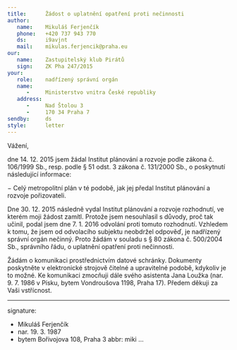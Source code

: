 ```yaml
---
title:      Žádost o uplatnění opatření proti nečinnosti
author:
   name:    Mikuláš Ferjenčík
   phone:   +420 737 943 770
   ds:      i9avjnt
   mail:    mikulas.ferjencik@praha.eu
our:
   name:    Zastupitelský klub Pirátů
   sign:    ZK Pha 247/2015
your:
   role:    nadřízený správní orgán
   name:    
      -     Ministerstvo vnitra České republiky
   address:
      -     Nad Štolou 3
      -     170 34 Praha 7
sendby:     ds
style:      letter
---
```


Vážení,

dne 14. 12. 2015 jsem žádal Institut plánování a rozvoje podle zákona č. 106/1999 Sb., resp. podle § 51 odst. 3 zákona č. 131/2000 Sb., o poskytnutí následující informace:

− Celý metropolitní plán v té podobě, jak jej předal Institut plánování a rozvoje pořizovateli.

Dne 30. 12. 2015 následně vydal Institut plánování a rozvoje rozhodnutí, ve kterém moji žádost zamítl. Protože jsem nesouhlasil s důvody, proč tak učinil, podal jsem dne 7. 1. 2016 odvolání proti tomuto rozhodnutí. Vzhledem k tomu, že jsem od odvolacího subjektu neobdržel odpověď, je nadřízený správní orgán nečinný. Proto žádám v souladu s § 80 zákona č. 500/2004 Sb., správního řádu, o uplatnění opatření proti nečinnosti. 

Žádám o komunikaci prostřednictvím datové schránky. Dokumenty poskytněte v elektronické strojově čitelné a upravitelné podobě, kdykoliv je to možné. Ke komunikaci zmocňuji dále svého asistenta Jana Loužka (nar. 9. 7. 1986 v Písku, bytem Vondroušova 1198, Praha 17). Předem děkuji za Vaši vstřícnost. 

---
signature:
  - Mikuláš Ferjenčík
  - nar. 19. 3. 1987
  - bytem Bořivojova 108, Praha 3
abbr: miki
...
